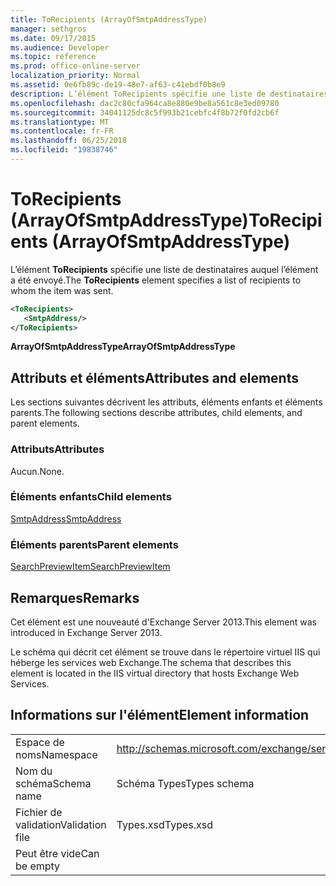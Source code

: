 ```yaml
---
title: ToRecipients (ArrayOfSmtpAddressType)
manager: sethgros
ms.date: 09/17/2015
ms.audience: Developer
ms.topic: reference
ms.prod: office-online-server
localization_priority: Normal
ms.assetid: 0e6fb89c-de19-48e7-af63-c41ebdf0b8e9
description: L’élément ToRecipients spécifie une liste de destinataires auquel l’élément a été envoyé.
ms.openlocfilehash: dac2c80cfa964ca8e880e9be8a561c8e3ed09780
ms.sourcegitcommit: 34041125dc8c5f993b21cebfc4f8b72f0fd2cb6f
ms.translationtype: MT
ms.contentlocale: fr-FR
ms.lasthandoff: 06/25/2018
ms.locfileid: "19838746"
---
```

# <a name="torecipients-arrayofsmtpaddresstype"></a><span data-ttu-id="a8fea-103">ToRecipients (ArrayOfSmtpAddressType)</span><span class="sxs-lookup"><span data-stu-id="a8fea-103">ToRecipients (ArrayOfSmtpAddressType)</span></span>

<span data-ttu-id="a8fea-104">L’élément **ToRecipients** spécifie une liste de destinataires auquel l’élément a été envoyé.</span><span class="sxs-lookup"><span data-stu-id="a8fea-104">The **ToRecipients** element specifies a list of recipients to whom the item was sent.</span></span> 
  
```XML
<ToRecipients>
   <SmtpAddress/>
</ToRecipients>
```

 <span data-ttu-id="a8fea-105">**ArrayOfSmtpAddressType**</span><span class="sxs-lookup"><span data-stu-id="a8fea-105">**ArrayOfSmtpAddressType**</span></span>
## <a name="attributes-and-elements"></a><span data-ttu-id="a8fea-106">Attributs et éléments</span><span class="sxs-lookup"><span data-stu-id="a8fea-106">Attributes and elements</span></span>

<span data-ttu-id="a8fea-107">Les sections suivantes décrivent les attributs, éléments enfants et éléments parents.</span><span class="sxs-lookup"><span data-stu-id="a8fea-107">The following sections describe attributes, child elements, and parent elements.</span></span>
  
### <a name="attributes"></a><span data-ttu-id="a8fea-108">Attributs</span><span class="sxs-lookup"><span data-stu-id="a8fea-108">Attributes</span></span>

<span data-ttu-id="a8fea-109">Aucun.</span><span class="sxs-lookup"><span data-stu-id="a8fea-109">None.</span></span>
  
### <a name="child-elements"></a><span data-ttu-id="a8fea-110">Éléments enfants</span><span class="sxs-lookup"><span data-stu-id="a8fea-110">Child elements</span></span>

[<span data-ttu-id="a8fea-111">SmtpAddress</span><span class="sxs-lookup"><span data-stu-id="a8fea-111">SmtpAddress</span></span>](smtpaddress.md)
  
### <a name="parent-elements"></a><span data-ttu-id="a8fea-112">Éléments parents</span><span class="sxs-lookup"><span data-stu-id="a8fea-112">Parent elements</span></span>

[<span data-ttu-id="a8fea-113">SearchPreviewItem</span><span class="sxs-lookup"><span data-stu-id="a8fea-113">SearchPreviewItem</span></span>](searchpreviewitem.md)
  
## <a name="remarks"></a><span data-ttu-id="a8fea-114">Remarques</span><span class="sxs-lookup"><span data-stu-id="a8fea-114">Remarks</span></span>

<span data-ttu-id="a8fea-115">Cet élément est une nouveauté d'Exchange Server 2013.</span><span class="sxs-lookup"><span data-stu-id="a8fea-115">This element was introduced in Exchange Server 2013.</span></span>
  
<span data-ttu-id="a8fea-116">Le schéma qui décrit cet élément se trouve dans le répertoire virtuel IIS qui héberge les services web Exchange.</span><span class="sxs-lookup"><span data-stu-id="a8fea-116">The schema that describes this element is located in the IIS virtual directory that hosts Exchange Web Services.</span></span>
  
## <a name="element-information"></a><span data-ttu-id="a8fea-117">Informations sur l'élément</span><span class="sxs-lookup"><span data-stu-id="a8fea-117">Element information</span></span>

|||
|:-----|:-----|
|<span data-ttu-id="a8fea-118">Espace de noms</span><span class="sxs-lookup"><span data-stu-id="a8fea-118">Namespace</span></span>  <br/> |http://schemas.microsoft.com/exchange/services/2006/types  <br/> |
|<span data-ttu-id="a8fea-119">Nom du schéma</span><span class="sxs-lookup"><span data-stu-id="a8fea-119">Schema name</span></span>  <br/> |<span data-ttu-id="a8fea-120">Schéma Types</span><span class="sxs-lookup"><span data-stu-id="a8fea-120">Types schema</span></span>  <br/> |
|<span data-ttu-id="a8fea-121">Fichier de validation</span><span class="sxs-lookup"><span data-stu-id="a8fea-121">Validation file</span></span>  <br/> |<span data-ttu-id="a8fea-122">Types.xsd</span><span class="sxs-lookup"><span data-stu-id="a8fea-122">Types.xsd</span></span>  <br/> |
|<span data-ttu-id="a8fea-123">Peut être vide</span><span class="sxs-lookup"><span data-stu-id="a8fea-123">Can be empty</span></span>  <br/> ||
   


